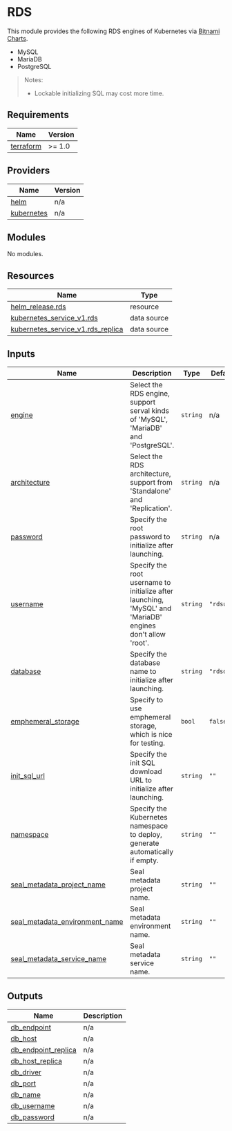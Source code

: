 # RDS

This module provides the following RDS engines of Kubernetes via [Bitnami Charts](https://github.com/bitnami/charts).

- MySQL
- MariaDB
- PostgreSQL

> Notes:
> - Lockable initializing SQL may cost more time.

<!-- BEGIN_TF_DOCS -->
## Requirements

| Name | Version |
|------|---------|
| <a name="requirement_terraform"></a> [terraform](#requirement\_terraform) | >= 1.0 |

## Providers

| Name | Version |
|------|---------|
| <a name="provider_helm"></a> [helm](#provider\_helm) | n/a |
| <a name="provider_kubernetes"></a> [kubernetes](#provider\_kubernetes) | n/a |

## Modules

No modules.

## Resources

| Name | Type |
|------|------|
| [helm_release.rds](https://registry.terraform.io/providers/hashicorp/helm/latest/docs/resources/release) | resource |
| [kubernetes_service_v1.rds](https://registry.terraform.io/providers/hashicorp/kubernetes/latest/docs/data-sources/service_v1) | data source |
| [kubernetes_service_v1.rds_replica](https://registry.terraform.io/providers/hashicorp/kubernetes/latest/docs/data-sources/service_v1) | data source |

## Inputs

| Name | Description | Type | Default | Required |
|------|-------------|------|---------|:--------:|
| <a name="input_engine"></a> [engine](#input\_engine) | Select the RDS engine, support serval kinds of 'MySQL', 'MariaDB' and 'PostgreSQL'. | `string` | n/a | yes |
| <a name="input_architecture"></a> [architecture](#input\_architecture) | Select the RDS architecture, support from 'Standalone' and 'Replication'. | `string` | n/a | yes |
| <a name="input_password"></a> [password](#input\_password) | Specify the root password to initialize after launching. | `string` | n/a | yes |
| <a name="input_username"></a> [username](#input\_username) | Specify the root username to initialize after launching, 'MySQL' and 'MariaDB' engines don't allow 'root'. | `string` | `"rdsusr"` | no |
| <a name="input_database"></a> [database](#input\_database) | Specify the database name to initialize after launching. | `string` | `"rdsdb"` | no |
| <a name="input_emphemeral_storage"></a> [emphemeral\_storage](#input\_emphemeral\_storage) | Specify to use emphemeral storage, which is nice for testing. | `bool` | `false` | no |
| <a name="input_init_sql_url"></a> [init\_sql\_url](#input\_init\_sql\_url) | Specify the init SQL download URL to initialize after launching. | `string` | `""` | no |
| <a name="input_namespace"></a> [namespace](#input\_namespace) | Specify the Kubernetes namespace to deploy, generate automatically if empty. | `string` | `""` | no |
| <a name="input_seal_metadata_project_name"></a> [seal\_metadata\_project\_name](#input\_seal\_metadata\_project\_name) | Seal metadata project name. | `string` | `""` | no |
| <a name="input_seal_metadata_environment_name"></a> [seal\_metadata\_environment\_name](#input\_seal\_metadata\_environment\_name) | Seal metadata environment name. | `string` | `""` | no |
| <a name="input_seal_metadata_service_name"></a> [seal\_metadata\_service\_name](#input\_seal\_metadata\_service\_name) | Seal metadata service name. | `string` | `""` | no |

## Outputs

| Name | Description |
|------|-------------|
| <a name="output_db_endpoint"></a> [db\_endpoint](#output\_db\_endpoint) | n/a |
| <a name="output_db_host"></a> [db\_host](#output\_db\_host) | n/a |
| <a name="output_db_endpoint_replica"></a> [db\_endpoint\_replica](#output\_db\_endpoint\_replica) | n/a |
| <a name="output_db_host_replica"></a> [db\_host\_replica](#output\_db\_host\_replica) | n/a |
| <a name="output_db_driver"></a> [db\_driver](#output\_db\_driver) | n/a |
| <a name="output_db_port"></a> [db\_port](#output\_db\_port) | n/a |
| <a name="output_db_name"></a> [db\_name](#output\_db\_name) | n/a |
| <a name="output_db_username"></a> [db\_username](#output\_db\_username) | n/a |
| <a name="output_db_password"></a> [db\_password](#output\_db\_password) | n/a |
<!-- END_TF_DOCS -->
